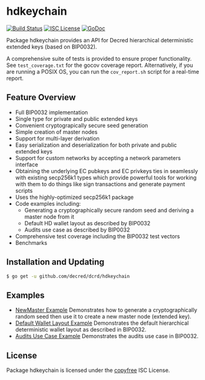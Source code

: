 hdkeychain
==========

[![Build Status](https://github.com/decred/dcrd/workflows/Build%20and%20Test/badge.svg)](https://github.com/decred/dcrd/actions)
[![ISC License](https://img.shields.io/badge/license-ISC-blue.svg)](http://copyfree.org)
[![GoDoc](https://img.shields.io/badge/godoc-reference-blue.svg)](https://godoc.org/github.com/decred/dcrd/hdkeychain)

Package hdkeychain provides an API for Decred hierarchical deterministic
extended keys (based on BIP0032).

A comprehensive suite of tests is provided to ensure proper functionality.  See
`test_coverage.txt` for the gocov coverage report.  Alternatively, if you are
running a POSIX OS, you can run the `cov_report.sh` script for a real-time
report.

## Feature Overview

- Full BIP0032 implementation
- Single type for private and public extended keys
- Convenient cryptograpically secure seed generation
- Simple creation of master nodes
- Support for multi-layer derivation
- Easy serialization and deserialization for both private and public extended
  keys
- Support for custom networks by accepting a network parameters interface
- Obtaining the underlying EC pubkeys and EC privkeys ties in seamlessly with
  existing secp256k1 types which provide powerful tools for working with them to
  do things like sign transactions and generate payment scripts
- Uses the highly-optimized secp256k1 package
- Code examples including:
  - Generating a cryptographically secure random seed and deriving a master node
    from it
  - Default HD wallet layout as described by BIP0032
  - Audits use case as described by BIP0032
- Comprehensive test coverage including the BIP0032 test vectors
- Benchmarks

## Installation and Updating

```bash
$ go get -u github.com/decred/dcrd/hdkeychain
```

## Examples

* [NewMaster Example](https://godoc.org/github.com/decred/dcrd/hdkeychain#example-package--NewMaster)
  Demonstrates how to generate a cryptographically random seed then use it to
  create a new master node (extended key).
* [Default Wallet Layout Example](https://godoc.org/github.com/decred/dcrd/hdkeychain#example-package--DefaultWalletLayout)
  Demonstrates the default hierarchical deterministic wallet layout as described
  in BIP0032.
* [Audits Use Case Example](https://godoc.org/github.com/decred/dcrd/hdkeychain#example-package--Audits)
  Demonstrates the audits use case in BIP0032.

## License

Package hdkeychain is licensed under the [copyfree](http://copyfree.org) ISC
License.
